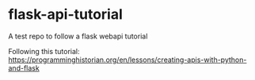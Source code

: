 # flask-api-tutorial
A test repo to follow a flask webapi tutorial

Following this tutorial: https://programminghistorian.org/en/lessons/creating-apis-with-python-and-flask